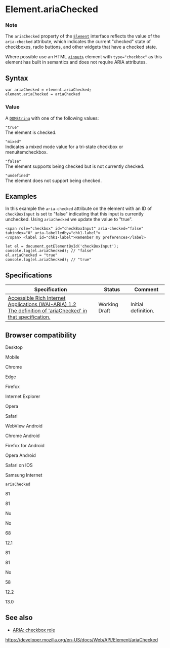 Element.ariaChecked
===================

### Note

The `ariaChecked` property of the [`Element`](../element) interface reflects the value of the `aria-checked` attribute, which indicates the current "checked" state of checkboxes, radio buttons, and other widgets that have a checked state.

Where possible use an HTML [`<input>`](https://developer.mozilla.org/en-US/docs/Web/HTML/Element/input) element with `type="checkbox"` as this element has built in semantics and does not require ARIA attributes.

Syntax
------

    var ariaChecked = element.ariaChecked;
    element.ariaChecked = ariaChecked

### Value

A [`DOMString`](../domstring) with one of the following values:

`"true"`  
The element is checked.

`"mixed"`  
Indicates a mixed mode value for a tri-state checkbox or menuitemcheckbox.

`"false"`  
The element supports being checked but is not currently checked.

`"undefined"`  
The element does not support being checked.

Examples
--------

In this example the `aria-checked` attribute on the element with an ID of `checkBoxInput` is set to "false" indicating that this input is currently unchecked. Using `ariaChecked` we update the value to "true".

    <span role="checkbox" id="checkBoxInput" aria-checked="false" tabindex="0" aria-labelledby="chk1-label">
    </span> <label id="chk1-label">Remember my preferences</label>

    let el = document.getElementById('checkBoxInput');
    console.log(el.ariaChecked); // "false"
    el.ariaChecked = "true"
    console.log(el.ariaChecked); // "true"

Specifications
--------------

<table><thead><tr class="header"><th>Specification</th><th>Status</th><th>Comment</th></tr></thead><tbody><tr class="odd"><td><a href="https://www.w3.org/TR/wai-aria-1.2/#dom-ariamixin-ariachecked">Accessible Rich Internet Applications (WAI-ARIA) 1.2<br />
<span class="small">The definition of 'ariaChecked' in that specification.</span></a></td><td><span class="spec-wd">Working Draft</span></td><td>Initial definition.</td></tr></tbody></table>

Browser compatibility
---------------------

Desktop

Mobile

Chrome

Edge

Firefox

Internet Explorer

Opera

Safari

WebView Android

Chrome Android

Firefox for Android

Opera Android

Safari on IOS

Samsung Internet

`ariaChecked`

81

81

No

No

68

12.1

81

81

No

58

12.2

13.0

See also
--------

-   [ARIA: checkbox role](https://developer.mozilla.org/en-US/docs/Web/Accessibility/ARIA/Roles/checkbox_role)

<a href="https://developer.mozilla.org/en-US/docs/Web/API/Element/ariaChecked" class="_attribution-link">https://developer.mozilla.org/en-US/docs/Web/API/Element/ariaChecked</a>
